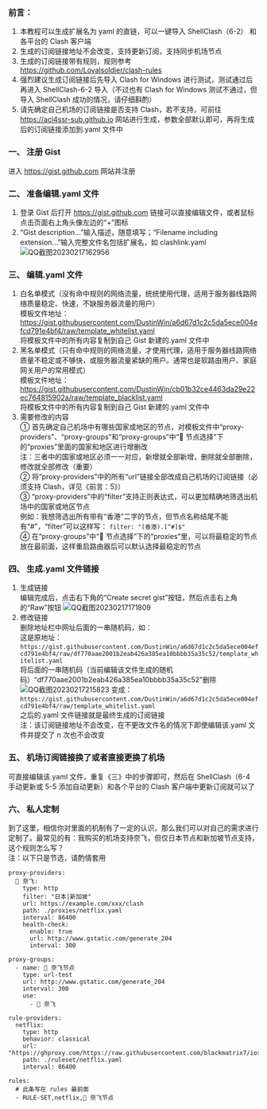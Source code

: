 ### 前言：
1. 本教程可以生成扩展名为 yaml 的直链，可以一键导入 ShellClash（6-2） 和各平台的 Clash 客户端
2. 生成的订阅链接地址不会改变，支持更新订阅，支持同步机场节点
3. 生成的订阅链接带有规则，规则参考 https://github.com/Loyalsoldier/clash-rules
4. 强烈建议生成订阅链接后先导入 Clash for Windows 进行测试，测试通过后再进入 ShellClash-6-2 导入（不过也有 Clash for Windows 测试不通过，但导入 ShellClash 成功的情况，请仔细斟酌）
5. 请先确定自己机场的订阅链接是否支持 Clash，若不支持，可前往 https://acl4ssr-sub.github.io 网站进行生成，参数全部默认即可，再将生成后的订阅链接添加到.yaml 文件中
### 一、 注册 Gist
进入 https://gist.github.com 网站并注册
### 二、 准备编辑.yaml 文件
1. 登录 Gist 后打开 https://gist.github.com 链接可以直接编辑文件，或者鼠标点击页面右上角头像左边的“+”图标
2. “Gist description...”输入描述，随意填写；“Filename including extension...”输入完整文件名包括扩展名，如 clashlink.yaml
![QQ截图20230217162956](https://user-images.githubusercontent.com/45238096/219593234-64833fcd-5200-4bea-849f-a1865d341fd2.png)
### 三、 编辑.yaml 文件
1. 白名单模式（没有命中规则的网络流量，统统使用代理，适用于服务器线路网络质量稳定、快速，不缺服务器流量的用户）  
模板文件地址：https://gist.githubusercontent.com/DustinWin/a6d67d1c2c5da5ece004efcd791e4bf4/raw/template_whitelist.yaml  
将模板文件中的所有内容复制到自己 Gist 新建的.yaml 文件中
2. 黑名单模式（只有命中规则的网络流量，才使用代理，适用于服务器线路网络质量不稳定或不够快，或服务器流量紧缺的用户。通常也是软路由用户、家庭网关用户的常用模式）  
模板文件地址：https://gist.githubusercontent.com/DustinWin/cb01b32ce4463da29e22ec764815902a/raw/template_blacklist.yaml  
将模板文件中的所有内容复制到自己 Gist 新建的.yaml 文件中
3. 需要修改的内容  
① 首先确定自己机场中有哪些国家或地区的节点，对模板文件中“proxy-providers”、“proxy-groups”和“proxy-groups”中“🔰 节点选择”下的“proxies”里面的国家和地区进行增删改  
注：三者中的国家或地区必须一一对应，新增就全部新增，删除就全部删除，修改就全部修改（重要）  
② 将“proxy-providers”中的所有“url”链接全部改成自己机场的订阅链接（必须支持 Clash，详见《前言：5》）  
③ “proxy-providers”中的“filter”支持正则表达式，可以更加精确地筛选出机场中的国家或地区节点  
例如：我想筛选出所有带有“香港”二字的节点，但节点名称结尾不能有“#”，“filter”可以这样写：
`filter: "(香港).[^#]$"`  
④ 在“proxy-groups”中“🔰 节点选择”下的“proxies”里，可以将最稳定的节点放在最前面，这样重启路由器后可以默认选择最稳定的节点
### 四、 生成.yaml 文件链接
1. 生成链接  
编辑完成后，点击右下角的“Create secret gist”按钮，然后点击右上角的“Raw”按钮
![QQ截图20230217171809](https://user-images.githubusercontent.com/45238096/219603714-534fe617-35b2-4f5d-acea-b2e691c50bed.png)
2. 修改链接  
删除地址栏中网址后面的一串随机码，如：  
这是原地址：  
`https://gist.githubusercontent.com/DustinWin/a6d67d1c2c5da5ece004efcd791e4bf4/raw/df770aae2001b2eab426a385ea10bbbb35a35c52/template_whitelist.yaml`  
将后面的一串随机码（当前编辑该文件生成的随机码）“df770aae2001b2eab426a385ea10bbbb35a35c52”删除  
![QQ截图20230217215823](https://user-images.githubusercontent.com/45238096/219675516-894c1643-55c0-4bec-8d67-666a0ccb0ee6.png)
变成：  
`https://gist.githubusercontent.com/DustinWin/a6d67d1c2c5da5ece004efcd791e4bf4/raw/template_whitelist.yaml`  
之后的.yaml 文件链接就是最终生成的订阅链接  
注：该订阅链接地址不会改变，在不更改文件名的情况下即使编辑该.yaml 文件并提交了 n 次也不会改变
### 五、 机场订阅链接换了或者直接更换了机场
可直接编辑该.yaml 文件，重复《三》中的步骤即可，然后在 ShellClash（6-4 手动更新或 5-5 添加自动更新）和各个平台的 Clash 客户端中更新订阅就可以了
### 六、 私人定制
到了这里，相信你对里面的机制有了一定的认识，那么我们可以对自己的需求进行定制了。最常见的有：我购买的机场支持奈飞，但仅日本节点和新加坡节点支持，这个规则怎么写？  
注：以下只是节选，请酌情套用
```
proxy-providers:
  🎥 奈飞:
    type: http
    filter: "日本|新加坡"
    url: https://example.com/xxx/clash
    path: ./proxies/netflix.yaml
    interval: 86400
    health-check:
      enable: true
      url: http://www.gstatic.com/generate_204
      interval: 300

proxy-groups:
  - name: 🎥 奈飞节点
    type: url-test
    url: http://www.gstatic.com/generate_204
    interval: 300
    use:
      - 🎥 奈飞

rule-providers:
  netflix:
    type: http
    behavior: classical
    url: "https://ghproxy.com/https://raw.githubusercontent.com/blackmatrix7/ios_rule_script/master/rule/Clash/Netflix/Netflix.yaml"
    path: ./ruleset/netflix.yaml
    interval: 86400

rules:
  # 此条写在 rules 最前面
  - RULE-SET,netflix,🎥 奈飞节点
```
